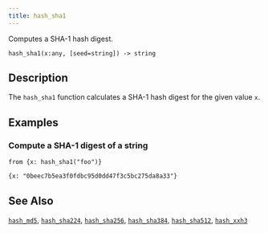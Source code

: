 ```yaml
---
title: hash_sha1
---
```


Computes a SHA-1 hash digest.

```tql
hash_sha1(x:any, [seed=string]) -> string
```

## Description

The `hash_sha1` function calculates a SHA-1 hash digest for the given value `x`.

## Examples

### Compute a SHA-1 digest of a string

```tql
from {x: hash_sha1("foo")}
```

```tql
{x: "0beec7b5ea3f0fdbc95d0dd47f3c5bc275da8a33"}
```

## See Also

[`hash_md5`](/reference/functions/hash_md5),
[`hash_sha224`](/reference/functions/hash_sha224),
[`hash_sha256`](/reference/functions/hash_sha256),
[`hash_sha384`](/reference/functions/hash_sha384),
[`hash_sha512`](/reference/functions/hash_sha512),
[`hash_xxh3`](/reference/functions/hash_xxh3)

